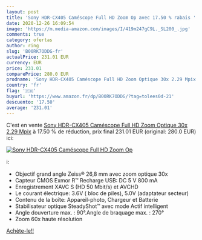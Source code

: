 ```yaml
---
layout: post
title: 'Sony HDR-CX405 Caméscope Full HD Zoom Op avec 17.50 % rabais '
date: 2020-12-26 16:09:54
image: 'https://m.media-amazon.com/images/I/419m247gC9L._SL200_.jpg'
comments: true
category: ofertas
author: ring
slug: 'B00RK7ODDG-fr'
actualPrice: 231.01 EUR
currency: EUR
price: 231.01
comparePrice: 280.0 EUR
prodname: 'Sony HDR-CX405 Caméscope Full HD Zoom Optique 30x 2.29 Mpix'
country: 'fr'
flag: '🇫🇷'
buyurl: 'https://www.amazon.fr/dp/B00RK7ODDG/?tag=tolees0d-21'
descuento: '17.50'
average: '231.01'
---
```


C'est en vente [Sony HDR-CX405 Caméscope Full HD Zoom Optique 30x 2.29 Mpix](https://www.amazon.fr/dp/B00RK7ODDG/?tag=tolees0d-21)  à  17.50 % de réduction, prix final  231.01 EUR (original: 280.0 EUR) ici:

[![Sony HDR-CX405 Caméscope Full HD Zoom Op](https://m.media-amazon.com/images/I/419m247gC9L._SL200_.jpg)](https://www.amazon.fr/dp/B00RK7ODDG/?tag=tolees0d-21)

ℹ️:

- Objectif grand angle Zeiss® 26,8 mm avec zoom optique 30x
- Capteur CMOS Exmor R™ Recharge USB: DC 5 V 800 mA
- Enregistrement XAVC S (HD 50 Mbit/s) et AVCHD
- Le courant électrique: 3.6V ( bloc de piles), 5.0V (adaptateur secteur)
- Contenu de la boîte: Appareil-photo, Chargeur et Batterie
- Stabilisateur optique SteadyShot™ avec mode Actif intelligent
- Angle douverture max. : 90°.Angle de braquage max. : 270°
- Zoom 60x haute résolution

[Achète-le!!](https://www.amazon.fr/dp/B00RK7ODDG/?tag=tolees0d-21)
